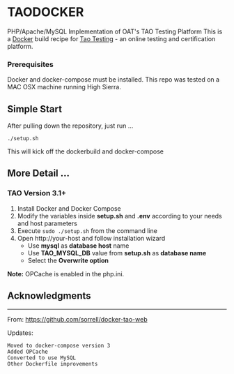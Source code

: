 # TAODOCKER

PHP/Apache/MySQL Implementation of OAT's TAO Testing Platform
This is a [Docker](https://www.docker.com/) build recipe for [Tao Testing](http://taotesting.com/)  - an online testing and certification platform.

### Prerequisites

Docker and docker-compose must be installed.
This repo was tested on a MAC OSX machine running High Sierra.

## Simple Start

After pulling down the repository, just run ...
```
./setup.sh
```
This will kick off the dockerbuild and docker-compose

## More Detail ...
### TAO Version 3.1+
1. Install Docker and Docker Compose
2. Modify the variables inside **setup.sh** and **.env** according to your needs and host parameters
3. Execute `sudo ./setup.sh` from the command line
4. Open http://your-host and follow installation wizard
    * Use **mysql** as **database host** name
    * Use **TAO_MYSQL_DB** value from **setup.sh** as **database name**
    * Select the **Overwrite option**

**Note:** OPCache is enabled in the php.ini.



## Acknowledgments

-----------------
From:  https://github.com/sorrell/docker-tao-web

Updates:

    Moved to docker-compose version 3
    Added OPCache
    Converted to use MySQL
    Other Dockerfile improvements





